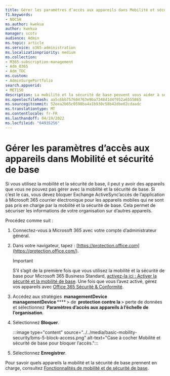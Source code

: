 ```yaml
---
title: Gérer les paramètres d’accès aux appareils dans Mobilité et sécurité de base
f1.keywords:
- NOCSH
ms.author: kwekua
author: kwekua
manager: scotv
audience: Admin
ms.topic: article
ms.service: o365-administration
ms.localizationpriority: medium
ms.collection:
- M365-subscription-management
- Adm_O365
- Adm_TOC
ms.custom:
- AdminSurgePortfolio
search.appverid:
- MET150
description: La mobilité et la sécurité de base peuvent vous aider à sécuriser et à gérer les appareils mobiles.
ms.openlocfilehash: aa5c6bb757604763e9ba7348d1d4f952a6555865
ms.sourcegitcommit: 52eea2b65c0598ba4a1b930c58b42dbe62cdaadc
ms.translationtype: MT
ms.contentlocale: fr-FR
ms.lasthandoff: 04/19/2022
ms.locfileid: "64935256"
---
```

# <a name="manage-device-access-settings-in-basic-mobility-and-security"></a>Gérer les paramètres d’accès aux appareils dans Mobilité et sécurité de base

Si vous utilisez la mobilité et la sécurité de base, il peut y avoir des appareils que vous ne pouvez pas gérer avec la mobilité et la sécurité de base. Si c’est le cas, vous devez bloquer Exchange ActiveSync’accès de l’application à Microsoft 365 courrier électronique pour les appareils mobiles qui ne sont pas pris en charge par la mobilité et la sécurité de base. Cela permet de sécuriser les informations de votre organisation sur d’autres appareils.

Procédez comme suit :

1. Connectez-vous à Microsoft 365 avec votre compte d’administrateur général.

2. Dans votre navigateur, tapez : [https://protection.office.com](https://protection.office.com/).

    > [!IMPORTANT]
    > S’il s’agit de la première fois que vous utilisez la mobilité et la sécurité de base pour Microsoft 365 Business Standard, [activez-la ici : Activer la sécurité et la mobilité de base](https://admin.microsoft.com/EAdmin/Device/IntuneInventory.aspx). Une fois que vous l’avez activé, gérez vos appareils avec [Office 365 Sécurité & Conformité](https://protection.office.com/).

3. Accédez aux stratégies  **managementDevice managementDevice** **** > de  **protection contre la** > perte de données et sélectionnez  **Paramètres d’accès aux appareils à l’échelle de l’organisation**.

4. Sélectionnez **Bloquer**. 

    :::image type="content" source="../../media/basic-mobility-security/bms-5-block-access.png" alt-text="Case à cocher Mobilité et sécurité de base pour bloquer l’accès.":::

5. Sélectionnez **Enregistrer**.

Pour savoir quels appareils la mobilité et la sécurité de base prennent en charge, consultez [Fonctionnalités de mobilité et de sécurité de base](capabilities.md).
